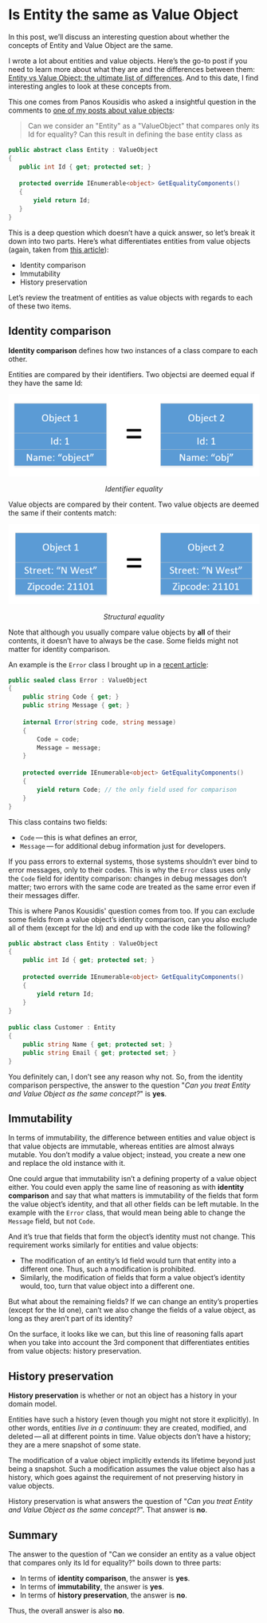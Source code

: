 # Is Entity the same as Value Object

In this post, we’ll discuss an interesting question about whether the concepts of Entity and Value Object are the same.

I wrote a lot about entities and value objects. Here’s the go-to post if you need to learn more about what they are and the differences between them: [Entity vs Value Object: the ultimate list of differences](https://enterprisecraftsmanship.com/posts/entity-vs-value-object-the-ultimate-list-of-differences/). And to this date, I find interesting angles to look at these concepts from.

This one comes from Panos Kousidis who asked a insightful question in the comments to [one of my posts about value objects](https://enterprisecraftsmanship.com/posts/value-object-better-implementation/):

> Can we consider an "Entity" as a "ValueObject" that compares only its Id for equality? Can this result in defining the base entity class as

```csharp
public abstract class Entity : ValueObject
{
   public int Id { get; protected set; }

   protected override IEnumerable<object> GetEqualityComponents()
   {
       yield return Id;
   }
}
```

This is a deep question which doesn’t have a quick answer, so let’s break it down into two parts. Here’s what differentiates entities from value objects (again, taken from [this article](https://enterprisecraftsmanship.com/posts/entity-vs-value-object-the-ultimate-list-of-differences/)):

- Identity comparison
- Immutability
- History preservation

Let’s review the treatment of entities as value objects with regards to each of these two items.

## Identity comparison

**Identity comparison** defines how two instances of a class compare to each other.

Entities are compared by their identifiers. Two objectsi are deemed equal if they have the same Id:

![Identifier equality](./images/identifier-equality.png)
<center><i>Identifier equality</i></center>

Value objects are compared by their content. Two value objects are deemed the same if their contents match:

![Identifier equality](./images/structural-equality.png)
<center><i>Structural equality</i></center>

Note that although you usually compare value objects by **all** of their contents, it doesn’t have to always be the case. Some fields might not matter for identity comparison.

An example is the `Error` class I brought up in a [recent article](https://enterprisecraftsmanship.com/posts/advanced-error-handling-techniques/):

```csharp
public sealed class Error : ValueObject
{
    public string Code { get; }
    public string Message { get; }

    internal Error(string code, string message)
    {
        Code = code;
        Message = message;
    }

    protected override IEnumerable<object> GetEqualityComponents()
    {
        yield return Code; // the only field used for comparison
    }
}
```

This class contains two fields:

- `Code` — this is what defines an error,
- `Message` — for additional debug information just for developers.

If you pass errors to external systems, those systems shouldn’t ever bind to error messages, only to their codes. This is why the `Error` class uses only the `Code` field for identity comparison: changes in debug messages don’t matter; two errors with the same code are treated as the same error even if their messages differ.

This is where Panos Kousidis' question comes from too. If you can exclude some fields from a value object’s identity comparison, can you also exclude all of them (except for the Id) and end up with the code like the following?

```csharp
public abstract class Entity : ValueObject
{
    public int Id { get; protected set; }

    protected override IEnumerable<object> GetEqualityComponents()
    {
        yield return Id;
    }
}

public class Customer : Entity
{
    public string Name { get; protected set; }
    public string Email { get; protected set; }
}
```

You definitely can, I don’t see any reason why not. So, from the identity comparison perspective, the answer to the question "*Can you treat Entity and Value Object as the same concept?*" is **yes**.

## Immutability

In terms of immutability, the difference between entities and value object is that value objects are immutable, whereas entities are almost always mutable. You don’t modify a value object; instead, you create a new one and replace the old instance with it.

One could argue that immutability isn’t a defining property of a value object either. You could even apply the same line of reasoning as with **identity comparison** and say that what matters is immutability of the fields that form the value object’s identity, and that all other fields can be left mutable. In the example with the `Error` class, that would mean being able to change the `Message` field, but not `Code`.

And it’s true that fields that form the object’s identity must not change. This requirement works similarly for entities and value objects:

- The modification of an entity’s Id field would turn that entity into a different one. Thus, such a modification is prohibited.
- Similarly, the modification of fields that form a value object’s identity would, too, turn that value object into a different one.

But what about the remaining fields? If we can change an entity’s properties (except for the Id one), can’t we also change the fields of a value object, as long as they aren’t part of its identity?

On the surface, it looks like we can, but this line of reasoning falls apart when you take into account the 3rd component that differentiates entities from value objects: history preservation.

## History preservation

**History preservation** is whether or not an object has a history in your domain model.

Entities have such a history (even though you might not store it explicitly). In other words, entities *live in a continuum*: they are created, modified, and deleted — all at different points in time. Value objects don’t have a history; they are a mere snapshot of some state.

The modification of a value object implicitly extends its lifetime beyond just being a snapshot. Such a modification assumes the value object also has a history, which goes against the requirement of not preserving history in value objects.

History preservation is what answers the question of "*Can you treat Entity and Value Object as the same concept?*". That answer is **no**.

## Summary

The answer to the question of "Can we consider an entity as a value object that compares only its Id for equality?" boils down to three parts:

- In terms of **identity comparison**, the answer is **yes**.
- In terms of **immutability**, the answer is **yes**.
- In terms of **history preservation**, the answer is **no**.

Thus, the overall answer is also **no**.
